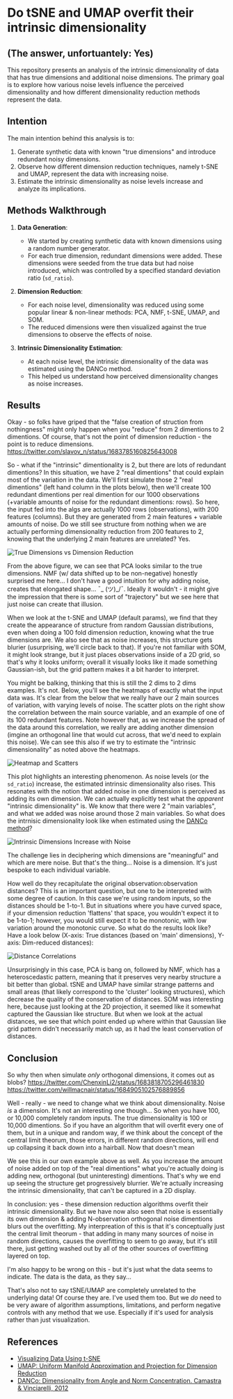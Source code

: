 # Do tSNE and UMAP overfit their intrinsic dimensionality
## (The answer, unfortuantely: Yes)

This repository presents an analysis of the intrinsic dimensionality of data that has true dimensions and additional noise dimensions. The primary goal is to explore how various noise levels influence the perceived dimensionality and how different dimensionality reduction methods represent the data.

## Intention

The main intention behind this analysis is to:
1. Generate synthetic data with known "true dimensions" and introduce redundant noisy dimensions.
2. Observe how different dimension reduction techniques, namely t-SNE and UMAP, represent the data with increasing noise.
3. Estimate the intrinsic dimensionality as noise levels increase and analyze its implications.

## Methods Walkthrough

1. **Data Generation**: 
   - We started by creating synthetic data with known dimensions using a random number generator.
   - For each true dimension, redundant dimensions were added. These dimensions were seeded from the true data but had noise introduced, which was controlled by a specified standard deviation ratio (`sd_ratio`).

2. **Dimension Reduction**:
   - For each noise level, dimensionality was reduced using some popular linear & non-linear methods: PCA, NMF, t-SNE, UMAP, and SOM.
   - The reduced dimensions were then visualized against the true dimensions to observe the effects of noise.

3. **Intrinsic Dimensionality Estimation**:
   - At each noise level, the intrinsic dimensionality of the data was estimated using the DANCo method.
   - This helped us understand how perceived dimensionality changes as noise increases.

## Results

Okay - so folks have griped that the "false creation of struction from nothingness" might only happen when you "reduce" from 2 dimentions to 2 dimentions. Of course, that's not the point of dimension reduction - the point is to reduce dimensions.
https://twitter.com/slavov_n/status/1683785160825643008

So - what if the "intrinsic" dimentionality is 2, but there are lots of redundant dimentions? In this situation, we have 2 "real dimentions" that could explain most of the variation in the data. We'll first simulate those 2 "real dimentions" (left hand column in the plots below), then we'll create 100 redundant dimentions per real dimention for our 1000 observations (+variable amounts of noise for the redundant dimentions: rows). So here, the input fed into the algs are actually 1000 rows (observations), with 200 features (columns). But they are generated from 2 main features + variable amounts of noise. Do we still see structure from nothing when we are actually performing dimensionality reduction from 200 features to 2, knowing that the underlying 2 main features are unrelated? Yes. 

![True Dimensions vs Dimension Reduction](assets/true_dims_with_noise_vs_dim_reduction.png)

From the above figure, we can see that PCA looks similar to the true dimensions. NMF (w/ data shifted up to be non-negative) honestly surprised me here... I don't have a good intuition for why adding noise, creates that elongated shape... ¯\_ (ツ)_/¯. Ideally it wouldn't - it might give the impression that there is some sort of "trajectory" but we see here that just noise can create that illusion.

When we look at the t-SNE and UMAP (default params), we find that they create the appearance of structure from random Gaussian distributions, even when doing a 100 fold dimension reduction, knowing what the true dimensions are. We also see that as noise increases, this structure gets blurier (usurprising, we'll circle back to that). If you're not familiar with SOM, it might look strange, but it just places observations inside of a 2D grid, so that's why it looks uniform; overall it visually looks like it made something Gaussian-ish, but the grid pattern makes it a bit harder to interpret.

You might be balking, thinking that this is still the 2 dims to 2 dims examples. It's not. Below, you'll see the heatmaps of exactly what the input data was. It's clear from the below that we really have our 2 main sources of variation, with varying levels of noise. The scatter plots on the right show the correlation between the main source variable, and an example of one of its 100 redundant features. Note however that, as we increase the spread of the data around this correlation, we really are adding another dimension (imgine an orthogonal line that would cut across, that we'd need to explain this noise). We can see this also if we try to estimate the "intrinsic dimensionality" as noted above the heatmaps.

![Heatmap and Scatters](assets/heatmap_and_scatters.png)

This plot highlights an interesting phenomenon. As noise levels (or the `sd_ratio`) increase, the estimated intrinsic dimensionality also rises. This resonates with the notion that added noise in one dimension is perceived as adding its own dimension. We can actually explicitly test what the _apparent_ "intrinsic dimensionality" is. We know that there were 2 "main variables", and what we added was noise around those 2 main variables. So what does the intrnisic dimensionality look like when estimated using the [DANCo method](https://doi.org/10.48550/arXiv.1206.3881)?

![Intrinsic Dimensions Increase with Noise](assets/intrinsic_dims_increase_with_noise.png)

The challenge lies in deciphering which dimensions are "meaningful" and which are mere noise. But that's the thing... Noise is a dimension. It's just bespoke to each individual variable.

How well do they recapitulate the original observation:observation distances? This is an important question, but one to be interpreted with some degree of caution. In this case we're using random inputs, so the distances should be 1-to-1. But in situations where you have curved space, if your dimension reduction 'flattens' that space, you wouldn't expect it to be 1-to-1; however, you would still expect it to be monotonic, with low variation around the monotonic curve. So what do the results look like? Have a look below (X-axis: True distances (based on 'main' dimensions), Y-axis: Dim-reduced distances):

![Distance Correlations](assets/distance_correlations.png)

Unsurprisingly in this case, PCA is bang on, followed by NMF, which has a heteroscedastic pattern, meaning that it preserves very nearby structure a bit better than global. tSNE and UMAP have similar strange patterns and small areas (that likely correspond to the 'cluster' looking structures), which decrease the quality of the conservation of distances. SOM was interesting here, because just looking at the 2D projection, it seemed like it somewhat captured the Gaussian like structure. But when we look at the actual distances, we see that which point ended up where within that Gaussian like grid pattern didn't necessarily match up, as it had the least conservation of distances.

## Conclusion

So why then when simulate _only_ orthogonal dimensions, it comes out as blobs?
https://twitter.com/ChenxinLi2/status/1683818705296461830
https://twitter.com/willmacnair/status/1684905102576889856

Well - really - we need to change what we think about dimensionality. Noise _is_ a dimension. It's not an interesting one though... So when you have 100, or 10,000 completely random inputs. The true dimensionality is 100 or 10,000 dimentions. So if you have an algorithm that will overfit every one of them, but in a unique and random way, if we think about the concept of the central limit theorum, those errors, in different random directions, will end up collapsing it back down into a hairball. Now that doesn't mean 

We see this in our own example above as well. As you increase the amount of noise added on top of the "real dimentions" what you're actually doing is adding new, orthogonal (but uninteresting) dimentions. That's why we end up seeing the structure get progressively blurrier. We're actually increasing the intrinsic dimensionality, that can't be captured in a 2D display.

In conclusion: yes - these dimension reduction algorithms overfit their intrinsic dimensionality. But we have now also seen that noise is essentially its own dimension & adding N-observation orthogonal noise dimentions blurs out the overfitting. My interpreation of this is that it's conceptually just the central limit theorum - that adding in many many sources of noise in random directions, causes the overfitting to seem to go away, but it's still there, just getting washed out by all of the other sources of overfitting layered on top.

I'm also happy to be wrong on this - but it's just what the data seems to indicate. The data is the data, as they say...

That's also not to say tSNE/UMAP are completely unrelated to the underlying data! Of course they are. I've used them too. But we _do_ need to be very aware of algorithm assumptions, limitations, and perform negative controls with any method that we use. Especially if it's used for analysis rather than just visualization.

## References

- [Visualizing Data Using t-SNE](https://jmlr.org/papers/v9/vandermaaten08a.html)
- [UMAP: Uniform Manifold Approximation and Projection for Dimension Reduction](https://doi.org/10.48550/arXiv.1802.03426)
- [DANCo: Dimensionality from Angle and Norm Concentration. Camastra & Vinciarelli, 2012](https://doi.org/10.48550/arXiv.1206.3881)

